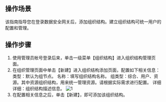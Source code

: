 ## 操作场景

该指南指导您在登录数据安全网关后，添加组织结构。建立组织结构可统一用户的配置和管理。

## 操作步骤
1. 使用管理员帐号登录后来，单击一级菜单【组织结构】进入组织结构管理页面。
2. 在组织管理页面中单击【新建】进入组织结构添加页面，配置如下相关信息：
类型：默认为组节点。
名称：填写组织结构名称。
组类型：综合、用户、资源。其中资源组织结构，用来统一管理资源。请根据实际需求进行配置。
详细详细：组织结构描述信息。
![1](https://main.qcloudimg.com/raw/40815be77e8384a02f662d2dfdbb249d.png)
3. 在配置相关信息之后，单击【新建】，即可添加该组织结构。

